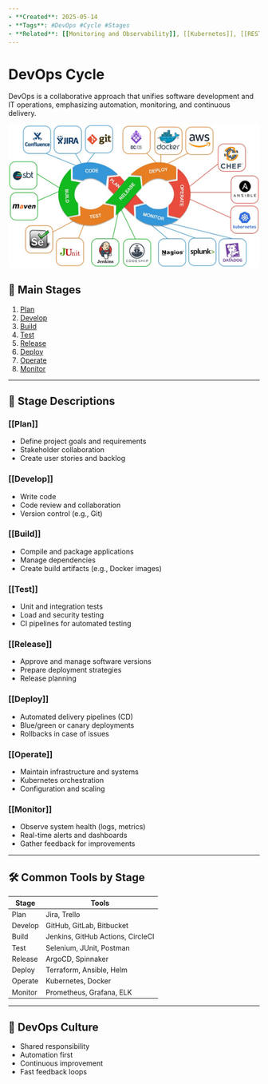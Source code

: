 ```yaml
---
- **Created**: 2025-05-14
- **Tags**: #DevOps #Cycle #Stages
- **Related**: [[Monitoring and Observability]], [[Kubernetes]], [[REST API, GraphQL, Graph]]
---
```

# DevOps Cycle

DevOps is a collaborative approach that unifies software development and IT operations, emphasizing automation, monitoring, and continuous delivery.

![DevOps Cycle](resources/devops-cycle.png)

## 🔄 Main Stages

1. [Plan](#plan)
2. [Develop](#develop)
3. [Build](#build)
4. [Test](#test)
5. [Release](#release)
6. [Deploy](#deploy)
7. [Operate](#operate)
8. [Monitor](#monitor)

---

## 📌 Stage Descriptions

### [[Plan]]

- Define project goals and requirements
- Stakeholder collaboration
- Create user stories and backlog

### [[Develop]]

- Write code
- Code review and collaboration
- Version control (e.g., Git)

### [[Build]]

- Compile and package applications
- Manage dependencies
- Create build artifacts (e.g., Docker images)

### [[Test]]

- Unit and integration tests
- Load and security testing
- CI pipelines for automated testing

### [[Release]]

- Approve and manage software versions
- Prepare deployment strategies
- Release planning

### [[Deploy]]

- Automated delivery pipelines (CD)
- Blue/green or canary deployments
- Rollbacks in case of issues

### [[Operate]]

- Maintain infrastructure and systems
- Kubernetes orchestration
- Configuration and scaling

### [[Monitor]]

- Observe system health (logs, metrics)
- Real-time alerts and dashboards
- Gather feedback for improvements

---

## 🛠️ Common Tools by Stage

| Stage     | Tools |
|-----------|-------|
| Plan      | Jira, Trello |
| Develop   | GitHub, GitLab, Bitbucket |
| Build     | Jenkins, GitHub Actions, CircleCI |
| Test      | Selenium, JUnit, Postman |
| Release   | ArgoCD, Spinnaker |
| Deploy    | Terraform, Ansible, Helm |
| Operate   | Kubernetes, Docker |
| Monitor   | Prometheus, Grafana, ELK |

---

## 🧠 DevOps Culture

- Shared responsibility
- Automation first
- Continuous improvement
- Fast feedback loops
